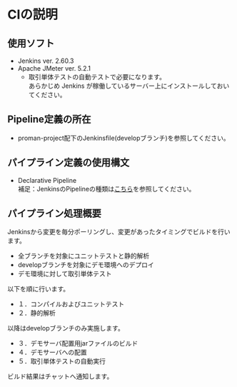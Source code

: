 # CIの説明

## 使用ソフト

- Jenkins ver. 2.60.3
- Apache JMeter ver. 5.2.1
   - 取引単体テストの自動テストで必要になります。  
     あらかじめ Jenkins が稼働しているサーバー上にインストールしておいてください。

## Pipeline定義の所在

- proman-project配下のJenkinsfile(developブランチ)を参照してください。

## パイプライン定義の使用構文

-  Declarative Pipeline  
   補足：JenkinsのPipelineの種類は[こちら](https://jenkins.io/doc/book/pipeline/)を参照してください。

## パイプライン処理概要

Jenkinsから変更を毎分ポーリングし、変更があったタイミングでビルドを行います。

- 全ブランチを対象にユニットテストと静的解析
- developブランチを対象にデモ環境へのデプロイ
- デモ環境に対して取引単体テスト

以下を順に行います。

- １．コンパイルおよびユニットテスト
- ２．静的解析

以降はdevelopブランチのみ実施します。

- ３．デモサーバ配置用jarファイルのビルド
- ４．デモサーバへの配置
- ５．取引単体テストの自動実行

ビルド結果はチャットへ通知します。
